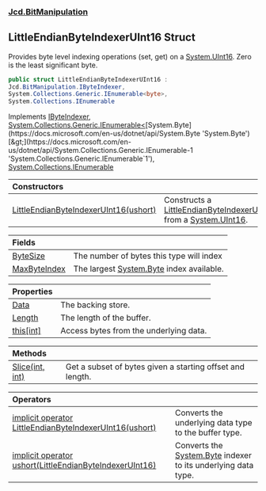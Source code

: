 ### [Jcd.BitManipulation](Jcd.BitManipulation.md 'Jcd.BitManipulation')

## LittleEndianByteIndexerUInt16 Struct

Provides byte level indexing operations (set, get) on a [System.UInt16](https://docs.microsoft.com/en-us/dotnet/api/System.UInt16 'System.UInt16'). Zero is the least significant byte.

```csharp
public struct LittleEndianByteIndexerUInt16 :
Jcd.BitManipulation.IByteIndexer,
System.Collections.Generic.IEnumerable<byte>,
System.Collections.IEnumerable
```

Implements [IByteIndexer](Jcd.BitManipulation.IByteIndexer.md 'Jcd.BitManipulation.IByteIndexer'), [System.Collections.Generic.IEnumerable&lt;](https://docs.microsoft.com/en-us/dotnet/api/System.Collections.Generic.IEnumerable-1 'System.Collections.Generic.IEnumerable`1')[System.Byte](https://docs.microsoft.com/en-us/dotnet/api/System.Byte 'System.Byte')[&gt;](https://docs.microsoft.com/en-us/dotnet/api/System.Collections.Generic.IEnumerable-1 'System.Collections.Generic.IEnumerable`1'), [System.Collections.IEnumerable](https://docs.microsoft.com/en-us/dotnet/api/System.Collections.IEnumerable 'System.Collections.IEnumerable')

| Constructors | |
| :--- | :--- |
| [LittleEndianByteIndexerUInt16(ushort)](Jcd.BitManipulation.LittleEndianByteIndexerUInt16.LittleEndianByteIndexerUInt16(ushort).md 'Jcd.BitManipulation.LittleEndianByteIndexerUInt16.LittleEndianByteIndexerUInt16(ushort)') | Constructs a [LittleEndianByteIndexerUInt16](Jcd.BitManipulation.LittleEndianByteIndexerUInt16.md 'Jcd.BitManipulation.LittleEndianByteIndexerUInt16') from a [System.UInt16](https://docs.microsoft.com/en-us/dotnet/api/System.UInt16 'System.UInt16'). |

| Fields                                                                                                                                             |                                                                                                                   |
|:---------------------------------------------------------------------------------------------------------------------------------------------------|:------------------------------------------------------------------------------------------------------------------|
| [ByteSize](Jcd.BitManipulation.LittleEndianByteIndexerUInt16.ByteSize.md 'Jcd.BitManipulation.LittleEndianByteIndexerUInt16.ByteSize')             | The number of bytes this type will index                                                                          |
| [MaxByteIndex](Jcd.BitManipulation.LittleEndianByteIndexerUInt16.MaxByteIndex.md 'Jcd.BitManipulation.LittleEndianByteIndexerUInt16.MaxByteIndex') | The largest [System.Byte](https://docs.microsoft.com/en-us/dotnet/api/System.Byte 'System.Byte') index available. |

| Properties | |
| :--- | :--- |
| [Data](Jcd.BitManipulation.LittleEndianByteIndexerUInt16.Data.md 'Jcd.BitManipulation.LittleEndianByteIndexerUInt16.Data') | The backing store. |
| [Length](Jcd.BitManipulation.LittleEndianByteIndexerUInt16.Length.md 'Jcd.BitManipulation.LittleEndianByteIndexerUInt16.Length') | The length of the buffer. |
| [this[int]](Jcd.BitManipulation.LittleEndianByteIndexerUInt16.this[int].md 'Jcd.BitManipulation.LittleEndianByteIndexerUInt16.this[int]') | Access bytes from the underlying data. |

| Methods | |
| :--- | :--- |
| [Slice(int, int)](Jcd.BitManipulation.LittleEndianByteIndexerUInt16.Slice(int,int).md 'Jcd.BitManipulation.LittleEndianByteIndexerUInt16.Slice(int, int)') | Get a subset of bytes given a starting offset and length. |

| Operators                                                                                                                                                                                                                                                                                                      |                                                                                                                                        |
|:---------------------------------------------------------------------------------------------------------------------------------------------------------------------------------------------------------------------------------------------------------------------------------------------------------------|:---------------------------------------------------------------------------------------------------------------------------------------|
| [implicit operator LittleEndianByteIndexerUInt16(ushort)](Jcd.BitManipulation.LittleEndianByteIndexerUInt16.op_ImplicitJcd.BitManipulation.LittleEndianByteIndexerUInt16(ushort).md 'Jcd.BitManipulation.LittleEndianByteIndexerUInt16.op_Implicit Jcd.BitManipulation.LittleEndianByteIndexerUInt16(ushort)') | Converts the underlying data type to the buffer type.                                                                                  |
| [implicit operator ushort(LittleEndianByteIndexerUInt16)](Jcd.BitManipulation.LittleEndianByteIndexerUInt16.op_Implicitushort(Jcd.BitManipulation.LittleEndianByteIndexerUInt16).md 'Jcd.BitManipulation.LittleEndianByteIndexerUInt16.op_Implicit ushort(Jcd.BitManipulation.LittleEndianByteIndexerUInt16)') | Converts the [System.Byte](https://docs.microsoft.com/en-us/dotnet/api/System.Byte 'System.Byte') indexer to its underlying data type. |
